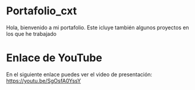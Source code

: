 # Portafolio_cxt
Hola, bienvenido a mi portafolio. Este icluye también algunos proyectos en los que he trabajado

# Enlace de YouTube
En el siguiente enlace puedes ver el video de presentación:
https://youtu.be/SgOsfA0YssY
